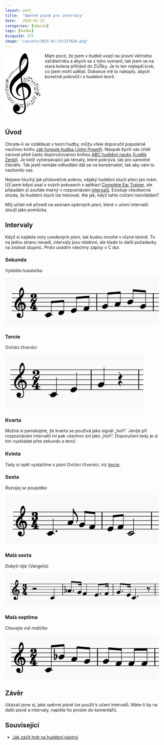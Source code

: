 ```yaml
---
layout: post
title:  "Opěrné písně pro intervaly"
date:   2025-02-23
categories: [obecné]
tags: [hudba]
disqusId: 275
image: "/assets/2025-02-23/227824.png"
---
```

<div style="float: left; margin: 0 1em 1em 0; text-align: center;"><img src="/assets/2025-02-23/227824.png" /></div>

Mám pocit, že jsem v hudbě uvázl na úrovni věčného začátečníka a abych se z toho vymanil, tak jsem se na stará kolena přihlásil do ZUŠky.
Je to ten nejlepší krok, co jsem mohl udělat.
Dokonce mě to nakoplo, abych konečně pokročil i s hudební teorií. 

<div style="clear:both"></div>
<!--more-->


## Úvod

Chcete-li se vzdělávat v teorii hudby, můžu vřele doporučit populárně naučnou knihu [Jak funguje hudba (John Powell)](https://blog.wuwej.net/2023/01/01/john-powell-jak-funguje-hudba.html).
Naopak bych vás chtěl varovat před často doporučovanou knihou [ABC hudební nauky (Luděk Zenkl)](https://www.databazeknih.cz/knihy/abc-hudebni-nauky-181035).
Je totiž vyčerpávající jak tématy, které pokrývá, tak pro samotné čtenáře.
Tak jestli nemáte odhodlání dát se na konzervatoř, tak aby vám to nezlomilo vaz. 

Nejsem hluchý jak příslovečné poleno, nějaký hudební sluch přeci jen mám.
Už jsem kdysi psal o svých pokusech s aplikací [Complete Ear Trainer](https://completeeartrainer.com/en/), ale připadám si zoufale marný v rozpoznávání [intervalů](https://cs.wikipedia.org/wiki/Interval_(hudba)).
Existuje všeobecná shoda, že hudební sluch lze trénovat.
Ale jak, když tahle cvičení nezvládám?

Můj učitel mě přivedl na seznam opěrných písní, které v učení intervalů slouží jako pomůcka. 


## Intervaly

Když si najdete noty uvedených písní, tak budou mnohé v různé tónině.
To na jednu stranu nevadí, intervaly jsou relativní, ale klade to další požadavky na znalost stupnic.
Proto uvádím všechny zápisy v C dur.


### Sekunda

_Vyletěla holubička_

![](/assets/2025-02-23/vyletela_holubicka.png)


### Tercie

_Ovčáci čtveráci_

![](/assets/2025-02-23/ovcaci_ctveraci.png)


### Kvarta

Možná si pamatujete, že kvarta se používá jako signál „hoří“.
Jenže při rozpoznávání intervalů mi pak všechno zní jako „hoří“.
Doporučení tedy je si tón vyskládat přes sekundu a tercii.


### Kvinta

Tady si opět vystačíme s písní _Ovčáci čtveráci_, viz [tercie](#tercie).


### Sexta

_Rozvíjej se poupátko_

![](/assets/2025-02-23/rozvijej_se_poupatko.png)


### Malá sexta

_Dobytí ráje_ (Vangelis)

![](/assets/2025-02-23/dobyti_raje.png)


### Malá septima

_Chovejte mě mátičko_

![](/assets/2025-02-23/chovejte_me_ma_maticko.png)


## Závěr

Ukázali jsme si, jaké opěrné písně lze použít k učení intervalů.
Máte-li tip na další písně a intervaly, napište ho prosím do komentářů. 


## Související

- [Jak začít hrát na hudební nástroj](/obecn%C3%A9/2022/07/30/jak-zacit-hrat-na-hudebni-nastroj.html)
